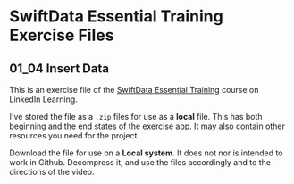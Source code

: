# SwiftData Essential Training Exercise Files
## 01_04 Insert Data
This is an exercise file of the [SwiftData Essential Training](https://www.linkedin.com/learning/swiftdata-essential-training/persistence-in-swiftui-apps) course on LinkedIn Learning. 

I've stored the file as a `.zip` files for use as a **local** file. This has both beginning and the end states of the exercise app. It may also contain other resources you need for the project. 

Download the file for use on a **Local system**. It does not nor is intended to work in Github.  Decompress it, and use the files accordingly and to the directions of the video. 
